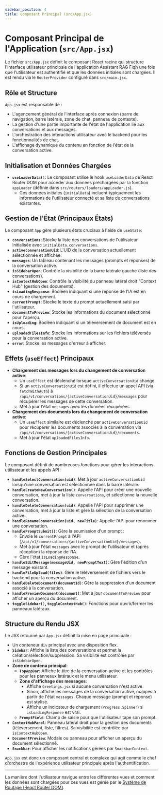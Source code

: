 ```yaml
---
sidebar_position: 4
title: Composant Principal (src/App.jsx)
---
```


# Composant Principal de l'Application (`src/App.jsx`)

Le fichier `src/App.jsx` définit le composant React racine qui structure l'interface utilisateur principale de l'application Assistant RAG Fiqh une fois que l'utilisateur est authentifié et que les données initiales sont chargées. Il est rendu via le `RouterProvider` configuré dans `src/main.jsx`.

## Rôle et Structure

`App.jsx` est responsable de :
* L'agencement général de l'interface après connexion (barre de navigation, barre latérale, zone de chat, panneau de contexte).
* La gestion d'une partie importante de l'état de l'application lié aux conversations et aux messages.
* L'orchestration des interactions utilisateur avec le backend pour les fonctionnalités de chat.
* L'affichage dynamique du contenu en fonction de l'état de la conversation active.

## Initialisation et Données Chargées

* **`useLoaderData()`**: Le composant utilise le hook `useLoaderData` de React Router DOM pour accéder aux données préchargées par la fonction `appLoader` (définie dans `src/routers/loaders/appLoader.js`).
    * Ces données initiales (`initialData`) incluent typiquement les informations de l'utilisateur connecté et sa liste de conversations existantes.

## Gestion de l'État (Principaux États)

Le composant `App` gère plusieurs états cruciaux à l'aide de `useState`:

* **`conversations`**: Stocke la liste des conversations de l'utilisateur. Initialisée avec `initialData.conversations`.
* **`activeConversationUid`**: L'UID de la conversation actuellement sélectionnée et affichée.
* **`messages`**: Un tableau contenant les messages (prompts et réponses) de la conversation active.
* **`isSidebarOpen`**: Contrôle la visibilité de la barre latérale gauche (liste des conversations).
* **`isContextHubOpen`**: Contrôle la visibilité du panneau latéral droit "Context Hub" (gestion des documents).
* **`isLoadingResponse`**: Booléen indiquant si une réponse de l'IA est en cours de chargement.
* **`currentPrompt`**: Stocke le texte du prompt actuellement saisi par l'utilisateur.
* **`documentToPreview`**: Stocke les informations du document sélectionné pour l'aperçu.
* **`isUploading`**: Booléen indiquant si un téléversement de document est en cours.
* **`uploadedFilesInfo`**: Stocke les informations sur les fichiers téléversés pour la conversation active.
* **`error`**: Stocke les messages d'erreur à afficher.

## Effets (`useEffect`) Principaux

* **Chargement des messages lors du changement de conversation active**:
    * Un `useEffect` est déclenché lorsque `activeConversationUid` change.
    * Si un `activeConversationUid` est défini, il effectue un appel API (via `fetchWithAuth`) à `/api/v1/conversations/{activeConversationUid}/messages` pour récupérer les messages de cette conversation.
    * Met à jour l'état `messages` avec les données récupérées.
* **Chargement des documents lors du changement de conversation active**:
    * Un `useEffect` similaire est déclenché par `activeConversationUid` pour récupérer les documents associés à la conversation via `/api/v1/conversations/{activeConversationUid}/documents`.
    * Met à jour l'état `uploadedFilesInfo`.

## Fonctions de Gestion Principales

Le composant définit de nombreuses fonctions pour gérer les interactions utilisateur et les appels API :

* **`handleSelectConversation(uid)`**: Met à jour `activeConversationUid` lorsqu'une conversation est sélectionnée dans la barre latérale.
* **`handleCreateNewConversation()`**: Appelle l'API pour créer une nouvelle conversation, met à jour la liste `conversations`, et sélectionne la nouvelle conversation.
* **`handleDeleteConversation(uid)`**: Appelle l'API pour supprimer une conversation, met à jour la liste et gère la sélection de la conversation active.
* **`handleRenameConversation(uid, newTitle)`**: Appelle l'API pour renommer une conversation.
* **`handlePromptSubmit()`**: Gère la soumission d'un prompt :
    * Envoie le `currentPrompt` à l'API (`/api/v1/conversations/{activeConversationUid}/messages`).
    * Met à jour l'état `messages` avec le prompt de l'utilisateur et (après réception) la réponse de l'IA.
    * Gère l'état `isLoadingResponse`.
* **`handleEditMessage(messageUid, newPromptText)`**: Gère l'édition d'un message existant.
* **`handleFileUpload(files)`**: Gère le téléversement de fichiers vers le backend pour la conversation active.
* **`handleDeleteDocument(documentId)`**: Gère la suppression d'un document associé à la conversation.
* **`handlePreviewDocument(document)`**: Met à jour `documentToPreview` pour afficher un aperçu du document.
* **`toggleSidebar()`, `toggleContextHub()`**: Fonctions pour ouvrir/fermer les panneaux latéraux.

## Structure du Rendu JSX

Le JSX retourné par `App.jsx` définit la mise en page principale :

* Un conteneur `div` principal avec une disposition flex.
* **`Sidebar`**: Affiche la liste des conversations et permet la création/sélection/suppression. Sa visibilité est contrôlée par `isSidebarOpen`.
* **Zone de contenu principal**:
    * **`TopAppBar`**: Affiche le titre de la conversation active et les contrôles pour les panneaux latéraux et le menu utilisateur.
    * **Zone d'affichage des messages**:
        * Affiche `Greetings.jsx` si aucune conversation n'est active.
        * Sinon, affiche les messages de la conversation active, mappés à partir de l'état `messages`. Chaque message (prompt et réponse) est stylisé.
        * Affiche un indicateur de chargement (`Progress.Spinner`) si `isLoadingResponse` est vrai.
    * **`PromptField`**: Champ de saisie pour que l'utilisateur tape son prompt.
* **`ContextHubPanel`**: Panneau latéral droit pour la gestion des documents (téléversement, liste, filtres). Sa visibilité est contrôlée par `isContextHubOpen`.
* **`DocumentPreview`**: Modale ou panneau pour afficher un aperçu du document sélectionné.
* **`Snackbar`**: Pour afficher les notifications gérées par `SnackbarContext`.

`App.jsx` est donc un composant central et complexe qui agit comme le chef d'orchestre de l'expérience utilisateur principale après l'authentification.

---

La manière dont l'utilisateur navigue entre les différentes vues et comment les données sont chargées pour ces vues est gérée par le [Système de Routage (React Router DOM)](./routing.md).